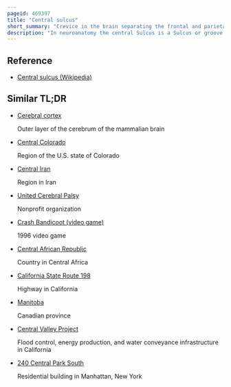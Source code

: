 ```yaml
---
pageid: 469397
title: "Central sulcus"
short_summary: "Crevice in the brain separating the frontal and parietal lobes"
description: "In neuroanatomy the central Sulcus is a Sulcus or groove in the cerebral Cortex of Vertebrates. It is sometimes confused with the longitudinal Fissure."
---
```


## Reference

- [Central sulcus (Wikipedia)](https://en.wikipedia.org/?curid=469397)

## Similar TL;DR

- [Cerebral cortex](/tldr/en/cerebral-cortex)

  Outer layer of the cerebrum of the mammalian brain

- [Central Colorado](/tldr/en/central-colorado)

  Region of the U.S. state of Colorado

- [Central Iran](/tldr/en/central-iran)

  Region in Iran

- [United Cerebral Palsy](/tldr/en/united-cerebral-palsy)

  Nonprofit organization

- [Crash Bandicoot (video game)](/tldr/en/crash-bandicoot-video-game)

  1996 video game

- [Central African Republic](/tldr/en/central-african-republic)

  Country in Central Africa

- [California State Route 198](/tldr/en/california-state-route-198)

  Highway in California

- [Manitoba](/tldr/en/manitoba)

  Canadian province

- [Central Valley Project](/tldr/en/central-valley-project)

  Flood control, energy production, and water conveyance infrastructure in California

- [240 Central Park South](/tldr/en/240-central-park-south)

  Residential building in Manhattan, New York
